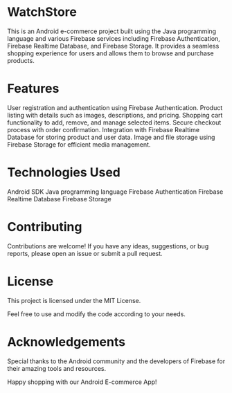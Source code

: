 # WatchStore

This is an Android e-commerce project built using the Java programming language and various Firebase services including Firebase Authentication, Firebase Realtime Database, and Firebase Storage. It provides a seamless shopping experience for users and allows them to browse and purchase products.

# Features
User registration and authentication using Firebase Authentication.
Product listing with details such as images, descriptions, and pricing.
Shopping cart functionality to add, remove, and manage selected items.
Secure checkout process with order confirmation.
Integration with Firebase Realtime Database for storing product and user data.
Image and file storage using Firebase Storage for efficient media management.

# Technologies Used
Android SDK
Java programming language
Firebase Authentication
Firebase Realtime Database
Firebase Storage

# Contributing
Contributions are welcome! If you have any ideas, suggestions, or bug reports, please open an issue or submit a pull request.

# License
This project is licensed under the MIT License.

Feel free to use and modify the code according to your needs.

# Acknowledgements
Special thanks to the Android community and the developers of Firebase for their amazing tools and resources.

Happy shopping with our Android E-commerce App!
